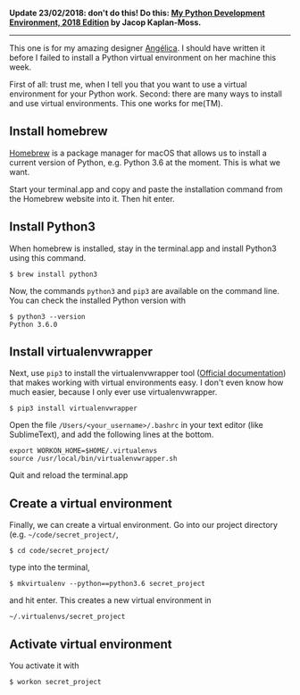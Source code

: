 <!-- 
.. title: How to install a Python virtual environment on macOS
.. slug: install-a-python-virtual-environment-on-macos
.. date: 2017-03-24 10:00:00 UTC-06:00
.. tags: python, virtualenvwrapper, macos, homebrew
.. category: 
.. link: 
.. description: 
.. type: text
-->

**Update 23/02/2018: don't do this! Do this: [My Python Development Environment, 2018 Edition](https://jacobian.org/writing/python-environment-2018/) by Jacop Kaplan-Moss.**

---

This one is for my amazing designer [Angélica](https://angelica-ramos.com). I should have written it before I failed to install a Python virtual environment on her machine this week.

First of all: trust me, when I tell you that you want to use a virtual environment for your Python work. Second: there are many ways to install and use virtual environments. This one works for me(TM).

## Install homebrew
[Homebrew](https://brew.sh/index_es.html) is a package manager for macOS that allows us to install a current version of Python, e.g. Python 3.6 at the moment. This is what we want.

Start your terminal.app and copy and paste the installation command from the Homebrew website into it. Then hit enter.

## Install Python3
When homebrew is installed, stay in the terminal.app and install Python3 using this command.

    $ brew install python3

Now, the commands `python3` and `pip3` are available on the command line. You can check the installed Python version with

    $ python3 --version
    Python 3.6.0

## Install virtualenvwrapper
Next, use `pip3` to install the virtualenvwrapper tool ([Official documentation](http://virtualenvwrapper.readthedocs.io/en/latest/install.html)) that makes working with virtual environments easy. I don't even know how much easier, because I only ever use virtualenvwrapper.

    $ pip3 install virtualenvwrapper

Open the file `/Users/<your_username>/.bashrc` in your text editor (like SublimeText), and add the following lines at the bottom.

```
export WORKON_HOME=$HOME/.virtualenvs
source /usr/local/bin/virtualenvwrapper.sh
```

Quit and reload the terminal.app

## Create a virtual environment
Finally, we can create a virtual environment. Go into our project directory (e.g. `~/code/secret_project/`,

    $ cd code/secret_project/

type into the terminal,

    $ mkvirtualenv --python==python3.6 secret_project

and hit enter. This creates a new virtual environment in

    ~/.virtualenvs/secret_project

## Activate virtual environment
You activate it with

    $ workon secret_project

<!-- Der Clou kommt mit ZSH und dem 'virtualenvwrapper' plugin.

`(venv) ➜  current_directory git:(current_branch)`

-->

